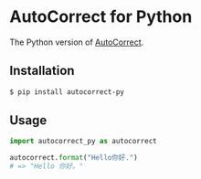 # AutoCorrect for Python

The Python version of [AutoCorrect](https://github.com/huacnlee/autocorrect).

## Installation

```bash
$ pip install autocorrect-py
```

## Usage

```py
import autocorrect_py as autocorrect

autocorrect.format("Hello你好.")
# => "Hello 你好。"
```
